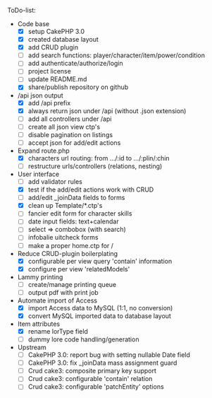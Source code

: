 ToDo-list:
 - Code base
   - [x] setup CakePHP 3.0
   - [x] created database layout
   - [x] add CRUD plugin
   - [ ] add search functions: player/character/item/power/condition
   - [ ] add authenticate/authorize/login
   - [ ] project license
   - [ ] update README.md
   - [x] share/publish repository on github
 - /api json output
   - [x] add /api prefix
   - [x] always return json under /api (without .json extension)
   - [ ] add all controllers under /api
   - [ ] create all json view ctp's
   - [ ] disable pagination on listings
   - [ ] accept json for add/edit actions
 - Expand route.php
   - [x] characters url routing: from .../:id to .../:plin/:chin
   - [ ] restructure urls/controllers (relations, nesting)
 - User interface
   - [ ] add validator rules
   - [x] test if the add/edit actions work with CRUD
   - [ ] add/edit _joinData fields to forms
   - [x] clean up Template/*.ctp's
   - [ ] fancier edit form for character skills
   - [ ] date input fields: text+calendar
   - [ ] select => combobox (with search)
   - [ ] infobalie uitcheck forms
   - [ ] make a proper home.ctp for /
 - Reduce CRUD-plugin boilerplating
   - [x] configurable per view query 'contain' information
   - [x] configure per view 'relatedModels'
 - Lammy printing
   - [ ] create/manage printing queue
   - [ ] output pdf with print job
 - Automate import of Access
   - [x] import Access data to MySQL (1:1, no conversion)
   - [x] convert MySQL imported data to database layout
 - Item attributes
   - [x] rename lorType field
   - [ ] dummy lore code handling/generation
 - Upstream
   - [ ] CakePHP 3.0: report bug with setting nullable Date field
   - [ ] CakePHP 3.0: fix _joinData mass assignment guard
   - [ ] Crud cake3: composite primary key support
   - [ ] Crud cake3: configurable 'contain' relation
   - [ ] Crud cake3: configurable 'patchEntity' options
